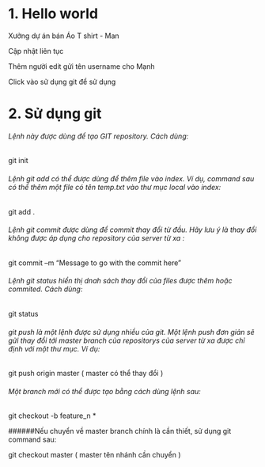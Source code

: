 # 1. Hello world

Xưởng dự án bán Áo T shirt - Man

Cập nhật liên tục 

Thêm người edit gửi tên username cho Mạnh 

Click vào sử dụng git để sử dụng

# 2. Sử dụng git

###### Lệnh này được dùng để tạo GIT repository. Cách dùng:

git init

###### Lệnh git add có thể được dùng để thêm file vào index. Ví dụ, command sau có thể thêm một file có tên temp.txt vào thư mục local vào index:

git add .

###### Lệnh git commit được dùng để commit thay đổi từ đầu. Hãy lưu ý là thay đổi không được áp dụng cho repository của server từ xa :

git commit –m “Message to go with the commit here”

###### Lệnh git status hiển thị dnah sách thay đổi của files được thêm hoặc commited. Cách dùng:
git status

###### git push là một lệnh  được sử dụng nhiều của git. Một lệnh push đơn giản sẽ gửi thay đổi tới master branch của repositorys của server từ xa được chỉ định  với một thư mục. Ví dụ:

git push origin master ( master có thể thay đổi )

###### Một branch mới có thể được tạo bằng cách dùng lệnh sau:

git checkout -b feature_n *

######Nếu chuyển về master branch chính là cần thiết, sử dụng git command sau:

git checkout master ( master tên nhánh cần chuyển )
